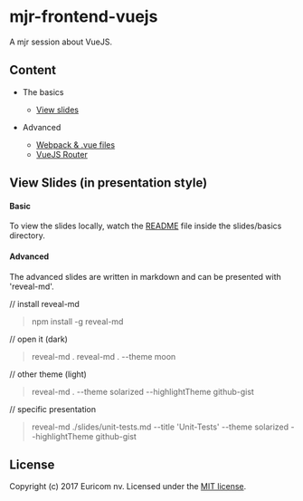 # mjr-frontend-vuejs

A mjr session about VueJS.

## Content

- The basics
    - [View slides](http://uptight-branch.surge.sh)

- Advanced

    + [Webpack & .vue files](./slides/other/vuejs-webpack.md)
    + [VueJS Router](./slides/other/vuejs-plugins.md)

## View Slides (in presentation style)

#### Basic

To view the slides locally, watch the [README](./slides/basics/README.markdown) file inside the slides/basics directory.

#### Advanced

The advanced slides are written in markdown and can be presented with 'reveal-md'.

// install reveal-md
> npm install -g reveal-md

// open it (dark)
> reveal-md .
> reveal-md . --theme moon

// other theme (light)
> reveal-md . --theme solarized --highlightTheme github-gist

// specific presentation
> reveal-md ./slides/unit-tests.md --title 'Unit-Tests' --theme solarized --highlightTheme github-gist

## License

Copyright (c) 2017 Euricom nv. Licensed under the [MIT license](https://opensource.org/licenses/MIT).
